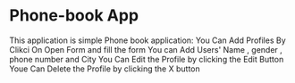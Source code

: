 # Phone-book App

This application is simple Phone book application:
You Can Add Profiles By Clikci On Open Form and fill the form
You can Add Users' Name , gender , phone number and City
You Can Edit the Profile by clicking the Edit Button
Youe Can Delete the Profile by clicking the X button
